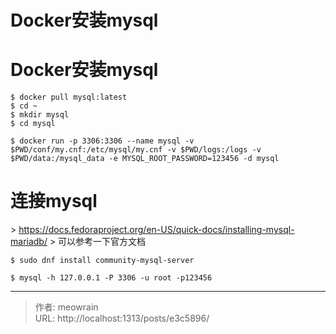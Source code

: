 # Docker安装mysql



# Docker安装mysql

```shell
$ docker pull mysql:latest
$ cd ~
$ mkdir mysql
$ cd mysql
```

```shell
$ docker run -p 3306:3306 --name mysql -v $PWD/conf/my.cnf:/etc/mysql/my.cnf -v $PWD/logs:/logs -v $PWD/data:/mysql_data -e MYSQL_ROOT_PASSWORD=123456 -d mysql
```

# 连接mysql
&gt; https://docs.fedoraproject.org/en-US/quick-docs/installing-mysql-mariadb/
&gt; 可以参考一下官方文档

```shell
$ sudo dnf install community-mysql-server
```

```shell
$ mysql -h 127.0.0.1 -P 3306 -u root -p123456
```

---

> 作者: meowrain  
> URL: http://localhost:1313/posts/e3c5896/  


